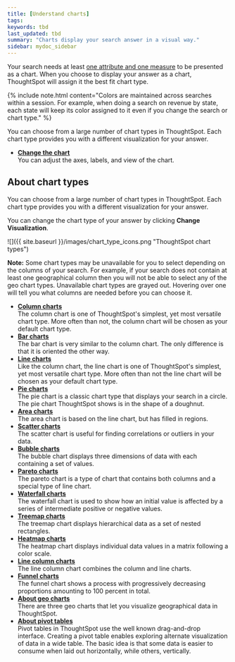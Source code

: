 ```yaml
---
title: [Understand charts]
tags:
keywords: tbd
last_updated: tbd
summary: "Charts display your search answer in a visual way."
sidebar: mydoc_sidebar
---
```

Your search needs at least [one attribute and one measure](about_attributes_and_measures.html#) to be presented as a chart. When you choose to display your answer as a chart, ThoughtSpot will assign it the best fit chart type.

{% include note.html content="Colors are maintained across searches within a session. For example, when doing a search on revenue by state, each state will keep its color assigned to it even if you change the search or chart type." %}

You can choose from a large number of chart types in ThoughtSpot. Each chart type provides you with a different visualization for your answer.
-   **[Change the chart](/end-user/end_user_search/change_the_chart.html)**  
You can adjust the axes, labels, and view of the chart.

## About chart types

You can choose from a large number of chart types in ThoughtSpot. Each chart type provides you with a different visualization for your answer.

You can change the chart type of your answer by clicking **Change Visualization**.

 ![]({{ site.baseurl }}/images/chart_type_icons.png "ThoughtSpot chart types")

**Note:** Some chart types may be unavailable for you to select depending on the columns of your search. For example, if your search does not contain at least one geographical column then you will not be able to select any of the geo chart types. Unavailable chart types are grayed out. Hovering over one will tell you what columns are needed before you can choose it.

-   **[Column charts](/end-user/end_user_search/about_column_charts.html)**  
The column chart is one of ThoughtSpot's simplest, yet most versatile chart type. More often than not, the column chart will be chosen as your default chart type.
-   **[Bar charts](/end-user/end_user_search/about_bar_charts.html)**  
The bar chart is very similar to the column chart. The only difference is that it is oriented the other way.
-   **[Line charts](/end-user/end_user_search/about_line_charts.html)**  
Like the column chart, the line chart is one of ThoughtSpot's simplest, yet most versatile chart type. More often than not the line chart will be chosen as your default chart type.
-   **[Pie charts](/end-user/end_user_search/about_pie_charts.html)**  
The pie chart is a classic chart type that displays your search in a circle. The pie chart ThoughtSpot shows is in the shape of a doughnut.
-   **[Area charts](/end-user/end_user_search/about_area_charts.html)**  
The area chart is based on the line chart, but has filled in regions.
-   **[Scatter charts](/end-user/end_user_search/about_scatter_charts.html)**  
The scatter chart is useful for finding correlations or outliers in your data.
-   **[Bubble charts](/end-user/end_user_search/about_bubble_charts.html)**  
The bubble chart displays three dimensions of data with each containing a set of values.
-   **[Pareto charts](/end-user/end_user_search/about_pareto_charts.html)**  
The pareto chart is a type of chart that contains both columns and a special type of line chart.
-   **[Waterfall charts](/end-user/end_user_search/about_waterfall_charts.html)**  
The waterfall chart is used to show how an initial value is affected by a series of intermediate positive or negative values.
-   **[Treemap charts](/end-user/end_user_search/about_treemap_charts.html)**  
The treemap chart displays hierarchical data as a set of nested rectangles.
-   **[Heatmap charts](/end-user/end_user_search/about_heatmap_charts.html)**  
The heatmap chart displays individual data values in a matrix following a color scale.
-   **[Line column charts](/end-user/end_user_search/about_line_column_charts.html)**  
The line column chart combines the column and line charts.
-   **[Funnel charts](/end-user/end_user_search/about_funnel_charts.html)**  
The funnel chart shows a process with progressively decreasing proportions amounting to 100 percent in total.
-   **[About geo charts](/end-user/end_user_search/about_geo_charts.html)**  
There are three geo charts that let you visualize geographical data in ThoughtSpot.
-   **[About pivot tables](../../../admin/complex_searches/about_pivoting_a_table.html)**  
Pivot tables in ThoughtSpot use the well known drag-and-drop interface. Creating a pivot table enables exploring alternate visualization of data in a wide table. The basic idea is that some data is easier to consume when laid out horizontally, while others, vertically.
